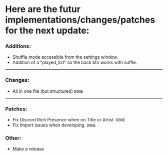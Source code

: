 # Here are the futur **implementations/changes/patches** for the **next** update:
### Additions:
- Shuffle mode accessible from the settings window.
- Addition of a "played_list" so the back btn works with suffle.
***
### Changes:
- All in one file (but structured) `DONE`
***
### Patches:
- Fix Discord Rich Presence when no Title or Artist. `DONE`
- Fix Import issues when developing. `DONE`
### Other:
- Make a release